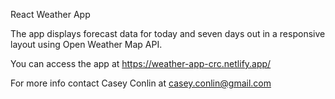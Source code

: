 React Weather App

The app displays forecast data for today and seven days out in a responsive layout using Open Weather Map API.

You can access the app at https://weather-app-crc.netlify.app/

For more info contact Casey Conlin at casey.conlin@gmail.com
